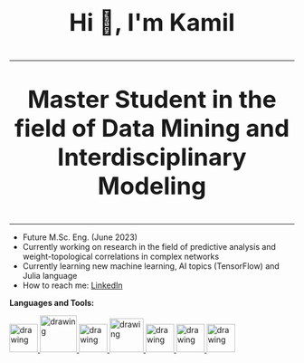 <p align = "center" style="font-size:300%;"><b>Hi 👋, I'm Kamil</b></p>

---
<p align = "center" style="font-size:300%;"><b>Master Student in the field of Data Mining and Interdisciplinary Modeling</b></p>

---

- Future M.Sc. Eng. (June 2023)
- Currently working on research in the field of predictive analysis and weight-topological correlations in complex networks
- Currently learning new machine learning, AI topics (TensorFlow) and Julia language
- How to reach me: [LinkedIn](https://www.linkedin.com/in/kamil-orzechowski-75789225b/)


<b>Languages and Tools:</b>

<a href="https://www.python.org"> <img src="https://user-images.githubusercontent.com/62968263/215621257-7df61ba8-615c-416d-b0ea-700d88cdd932.svg" alt="drawing" width="50"/> </a> <a href="https://scikit-learn.org/stable/"> <img src="https://user-images.githubusercontent.com/62968263/215622224-c4542677-cc79-4145-bc9f-d399be5dfb3d.png" alt="drawing" width="65"/> </a> <a href="https://www.tensorflow.org"> <img src="https://user-images.githubusercontent.com/62968263/215622478-93cae3bd-5b50-4b53-8e1d-587ed5c56704.svg" alt="drawing" width="50"/> </a> <a href="https://www.r-project.org"> <img src="https://user-images.githubusercontent.com/62968263/215621448-8562646a-a7b6-463b-b443-1d44144598db.png" alt="drawing" width="60"/> </a> <a href="https://www.linux.org"> <img src="https://user-images.githubusercontent.com/62968263/215622413-e7e5dc1c-6ab8-435c-982d-82b4b07def84.svg" alt="drawing" width="50"/> </a> <a href="https://julialang.org"> <img src="https://user-images.githubusercontent.com/62968263/215621909-59946c28-3ccf-40e9-8236-7d28f7b2c601.png" alt="drawing" width="50"/> </a> <a href="https://www.java.com/en/"> <img src="https://user-images.githubusercontent.com/62968263/215622522-986cbca0-a4c9-4539-bd10-a2213345a87a.svg" alt="drawing" width="50"/> </a>
